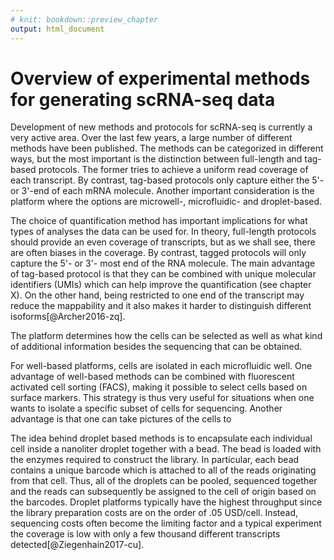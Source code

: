 ```yaml
---
# knit: bookdown::preview_chapter
output: html_document
---
```




# Overview of experimental methods for generating scRNA-seq data

Development of new methods and protocols for scRNA-seq is currently a very active area. Over the last few years, a large number of different methods have been published. The methods can be categorized in different ways, but the most important is the distinction between full-length and tag-based protocols. The former tries to achieve a uniform read coverage of each transcript. By contrast, tag-based protocols only capture either the 5'- or 3'-end of each mRNA molecule. Another important consideration is the platform where the options are microwell-, microfluidic- and droplet-based.

The choice of quantification method has important implications for what types of analyses the data can be used for. In theory, full-length protocols should provide an even coverage of transcripts, but as we shall see, there are often biases in the coverage. By contrast, tagged protocols will only capture the 5'- or 3'- most end of the RNA molecule. The main advantage of tag-based protocol is that they can be combined with unique molecular identifiers (UMIs) which can help improve the quantification (see chapter X). On the other hand, being restricted to one end of the transcript may reduce the mappability and it also makes it harder to distinguish different isoforms[@Archer2016-zq].

The platform determines how the cells can be selected as well as what kind of additional information besides the sequencing that can be obtained.

For well-based platforms, cells are isolated in each microfluidic well. One advantage of well-based methods can be combined with fluorescent activated cell sorting (FACS), making it possible to select cells based on surface markers. This strategy is thus very useful for situations when one wants to isolate a specific subset of cells for sequencing. Another advantage is that one can take pictures of the cells to


The idea behind droplet based methods is to encapsulate each individual cell inside a nanoliter droplet together with a bead. The bead is loaded with the enzymes required to construct the library. In particular, each bead contains a unique barcode which is attached to all of the reads originating from that cell. Thus, all of the droplets can be pooled, sequenced together and the reads can subsequently be assigned to the cell of origin based on the barcodes. Droplet platforms typically have the highest throughput since the library preparation costs are on the order of .05 USD/cell. Instead, sequencing costs often become the limiting factor and a typical experiment the coverage is low with only a few thousand different transcripts detected[@Ziegenhain2017-cu].
